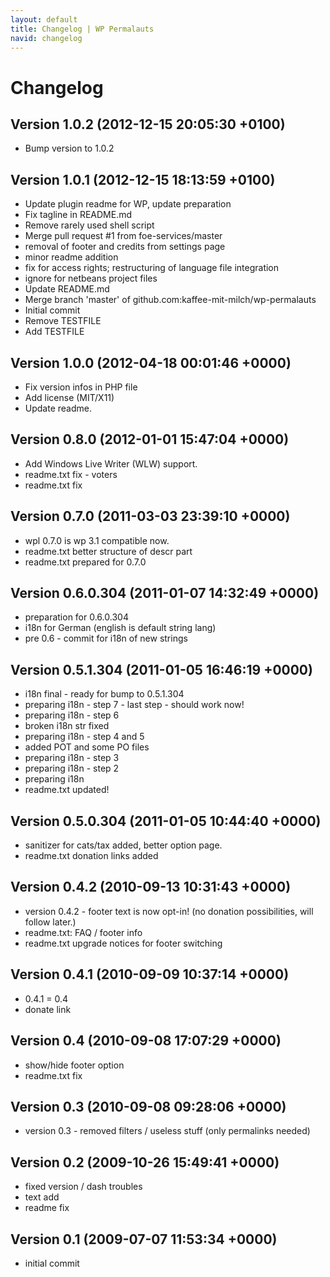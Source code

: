 ```yaml
---
layout: default
title: Changelog | WP Permalauts
navid: changelog
---
```


# Changelog

## Version 1.0.2 (2012-12-15 20:05:30 +0100)

* Bump version to 1.0.2

## Version 1.0.1 (2012-12-15 18:13:59 +0100)

* Update plugin readme for WP, update preparation
* Fix tagline in README.md
* Remove rarely used shell script
* Merge pull request #1 from foe-services/master
* removal of footer and credits from settings page
* minor readme addition
* fix for access rights; restructuring of language file integration
* ignore for netbeans project files
* Update README.md
* Merge branch 'master' of github.com:kaffee-mit-milch/wp-permalauts
* Initial commit
* Remove TESTFILE
* Add TESTFILE

## Version 1.0.0 (2012-04-18 00:01:46 +0000)

* Fix version infos in PHP file
* Add license (MIT/X11)
* Update readme.

## Version 0.8.0 (2012-01-01 15:47:04 +0000)

* Add Windows Live Writer (WLW) support.
* readme.txt fix - voters
* readme.txt fix

## Version 0.7.0 (2011-03-03 23:39:10 +0000)

* wpl 0.7.0 is wp 3.1 compatible now.
* readme.txt better structure of descr part
* readme.txt prepared for 0.7.0

## Version 0.6.0.304 (2011-01-07 14:32:49 +0000)

* preparation for 0.6.0.304
* i18n for German (english is default string lang)
* pre 0.6 - commit for i18n of new strings

## Version 0.5.1.304 (2011-01-05 16:46:19 +0000)

* i18n final - ready for bump to 0.5.1.304
* preparing i18n - step 7 - last step - should work now!
* preparing i18n - step 6
* broken i18n str fixed
* preparing i18n - step 4 and 5
* added POT and some PO files
* preparing i18n - step 3
* preparing i18n - step 2
* preparing i18n
* readme.txt updated!

## Version 0.5.0.304 (2011-01-05 10:44:40 +0000)

* sanitizer for cats/tax added, better option page.
* readme.txt donation links added

## Version 0.4.2 (2010-09-13 10:31:43 +0000)

* version 0.4.2 - footer text is now opt-in! (no donation possibilities, will follow later.)
* readme.txt: FAQ / footer info
* readme.txt upgrade notices for footer switching

## Version 0.4.1 (2010-09-09 10:37:14 +0000)

* 0.4.1 = 0.4
* donate link

## Version 0.4 (2010-09-08 17:07:29 +0000)

* show/hide footer option
* readme.txt fix

## Version 0.3 (2010-09-08 09:28:06 +0000)

* version 0.3 - removed filters / useless stuff (only permalinks needed)

## Version 0.2 (2009-10-26 15:49:41 +0000)

* fixed version / dash troubles
* text add
* readme fix

## Version 0.1 (2009-07-07 11:53:34 +0000)

* initial commit

